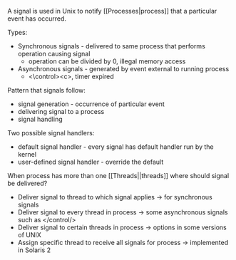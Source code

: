 A signal is used in Unix to notify [[Processes|process]] that a particular event has occurred.

Types:
- Synchronous signals - delivered to same process that performs operation causing signal
	- operation can be divided by 0, illegal memory access
- Asynchronous signals - generated by event external to running process
	- <\control><c\>, timer expired

Pattern that signals follow:
- signal generation - occurrence of particular event
- delivering signal to a process
- signal handling

Two possible signal handlers:
- default signal handler - every signal has default handler run by the kernel
- user-defined signal handler - override the default

When process has more than one [[Threads||threads]] where should signal be delivered?
- Deliver signal to thread to which signal applies -> for synchronous signals
- Deliver signal to every thread in process -> some asynchronous signals such as </control/><c/>
- Deliver signal to certain threads in process -> options in some versions of UNIX
- Assign specific thread to receive all signals for process -> implemented in Solaris 2

